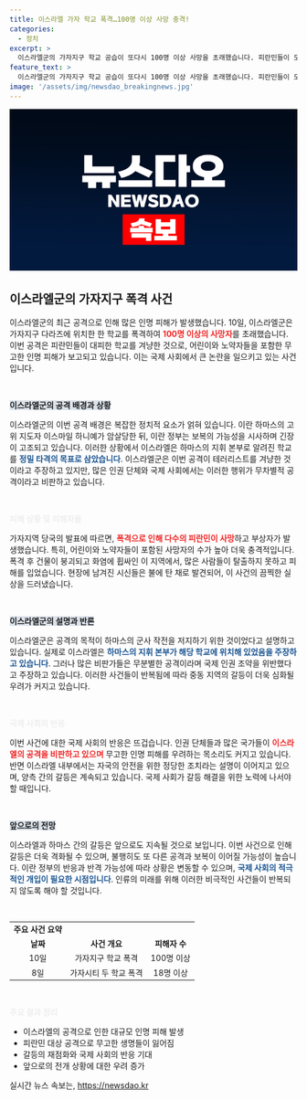```yaml
---
title: 이스라엘 가자 학교 폭격…100명 이상 사망 충격!
categories:
  - 정치
excerpt: >
  이스라엘군의 가자지구 학교 공습이 또다시 100명 이상 사망을 초래했습니다. 피란민들이 모여있던 학교가 목표가 되었고, 어린이와 노약자도 희생되었습니다. 끔찍한 전투의 현장, 클릭하여 더 알아보세요!
feature_text: >
  이스라엘군의 가자지구 학교 공습이 또다시 100명 이상 사망을 초래했습니다. 피란민들이 모여있던 학교가 목표가 되었고, 어린이와 노약자도 희생되었습니다. 끔찍한 전투의 현장, 클릭하여 더 알아보세요!
image: '/assets/img/newsdao_breakingnews.jpg'
---
```


<p><img src="/assets/img/newsdao_breakingnews.jpg" alt="koreaapp 속보" /></p>

<h2 data-ke-size="size26">이스라엘군의 가자지구 폭격 사건</h2>

<p data-ke-size="size16">이스라엘군의 최근 공격으로 인해 많은 인명 피해가 발생했습니다. 10일, 이스라엘군은 가자지구 다라즈에 위치한 한 학교를 폭격하여 <b><span style="color: #ee2323;">100명 이상의 사망자</span></b>를 초래했습니다. 이번 공격은 피란민들이 대피한 학교를 겨냥한 것으로, 어린이와 노약자들을 포함한 무고한 인명 피해가 보고되고 있습니다. 이는 국제 사회에서 큰 논란을 일으키고 있는 사건입니다.</p>

<p data-ke-size="size16">&nbsp;</p>

<p><b><span style="background-color: #21538527;">이스라엘군의 공격 배경과 상황</span></b></p>

<p data-ke-size="size16">이스라엘군의 이번 공격 배경은 복잡한 정치적 요소가 얽혀 있습니다. 이란 하마스의 고위 지도자 이스마일 하니예가 암살당한 뒤, 이란 정부는 보복의 가능성을 시사하며 긴장이 고조되고 있습니다. 이러한 상황에서 이스라엘은 하마스의 지휘 본부로 알려진 학교를 <b><span style="color: #1a5490;">정밀 타격의 목표로 삼았습니다</span></b>. 이스라엘군은 이번 공격이 테러리스트를 겨냥한 것이라고 주장하고 있지만, 많은 인권 단체와 국제 사회에서는 이러한 행위가 무차별적 공격이라고 비판하고 있습니다.</p>

<p data-ke-size="size16">&nbsp;</p>

<p><b><span style="color: #eee;">피해 상황 및 피해자들</span></b></p>

<p data-ke-size="size16">가자지역 당국의 발표에 따르면, <b><span style="color: #ee2323;">폭격으로 인해 다수의 피란민이 사망</span></b>하고 부상자가 발생했습니다. 특히, 어린이와 노약자들이 포함된 사망자의 수가 높아 더욱 충격적입니다. 폭격 후 건물이 붕괴되고 화염에 휩싸인 이 지역에서, 많은 사람들이 탈출하지 못하고 피해를 입었습니다. 현장에 남겨진 시신들은 불에 탄 채로 발견되어, 이 사건의 끔찍한 실상을 드러냈습니다.</p>

<p data-ke-size="size16">&nbsp;</p>

<p><b><span style="background-color: #21538527;">이스라엘군의 설명과 반론</span></b></p>

<p data-ke-size="size16">이스라엘군은 공격의 목적이 하마스의 군사 작전을 저지하기 위한 것이었다고 설명하고 있습니다. 실제로 이스라엘은 <b><span style="color: #1a5490;">하마스의 지휘 본부가 해당 학교에 위치해 있었음을 주장하고 있습니다</span></b>. 그러나 많은 비판가들은 무분별한 공격이라며 국제 인권 조약을 위반했다고 주장하고 있습니다. 이러한 사건들이 반복됨에 따라 중동 지역의 갈등이 더욱 심화될 우려가 커지고 있습니다.</p>

<p data-ke-size="size16">&nbsp;</p>

<p><b><span style="color: #eee;">국제 사회의 반응</span></b></p>

<p data-ke-size="size16">이번 사건에 대한 국제 사회의 반응은 뜨겁습니다. 인권 단체들과 많은 국가들이 <b><span style="color: #ee2323;">이스라엘의 공격을 비판하고 있으며</span></b> 무고한 인명 피해를 우려하는 목소리도 커지고 있습니다. 반면 이스라엘 내부에서는 자국의 안전을 위한 정당한 조치라는 설명이 이어지고 있으며, 양측 간의 갈등은 계속되고 있습니다. 국제 사회가 갈등 해결을 위한 노력에 나서야 할 때입니다.</p>

<p data-ke-size="size16">&nbsp;</p>

<p><b><span style="background-color: #21538527;">앞으로의 전망</span></b></p>

<p data-ke-size="size16">이스라엘과 하마스 간의 갈등은 앞으로도 지속될 것으로 보입니다. 이번 사건으로 인해 갈등은 더욱 격화될 수 있으며, 불행히도 또 다른 공격과 보복이 이어질 가능성이 높습니다. 이란 정부의 반응과 반격 가능성에 따라 상황은 변동할 수 있으며, <b><span style="color: #1a5490;">국제 사회의 적극적인 개입이 필요한 시점입니다</span></b>. 인류의 미래를 위해 이러한 비극적인 사건들이 반복되지 않도록 해야 할 것입니다.</p>

<p data-ke-size="size16">&nbsp;</p>

<table style="width:100%">
    <tr>
        <td style="text-align: center;"><b>주요 사건 요약</b></td>
    </tr>
    <tr>
        <td style="text-align: center; height: 17px;"><b>날짜</b></td>
        <td style="text-align: center; height: 17px;"><b>사건 개요</b></td>
        <td style="text-align: center; height: 17px;"><b>피해자 수</b></td>
    </tr>
    <tr>
        <td style="text-align: center;">10일</td>
        <td style="text-align: center;">가자지구 학교 폭격</td>
        <td style="text-align: center;">100명 이상</td>
    </tr>
    <tr>
        <td style="text-align: center;">8일</td>
        <td style="text-align: center;">가자시티 두 학교 폭격</td>
        <td style="text-align: center;">18명 이상</td>
    </tr>
</table>

<p data-ke-size="size16">&nbsp;</p>

<p><b><span style="color: #eee;">주요 결과 정리</span></b></p>

<ul>
    <li>이스라엘의 공격으로 인한 대규모 인명 피해 발생</li>
    <li>피란민 대상 공격으로 무고한 생명들이 잃어짐</li>
    <li>갈등의 재점화와 국제 사회의 반응 기대</li>
    <li>앞으로의 전개 상황에 대한 우려 증가</li>
</ul>

<p data-ke-size="size16"></p>
실시간 뉴스 속보는, <a href="https://newsdao.kr" rel="dofollow">https://newsdao.kr</a>


